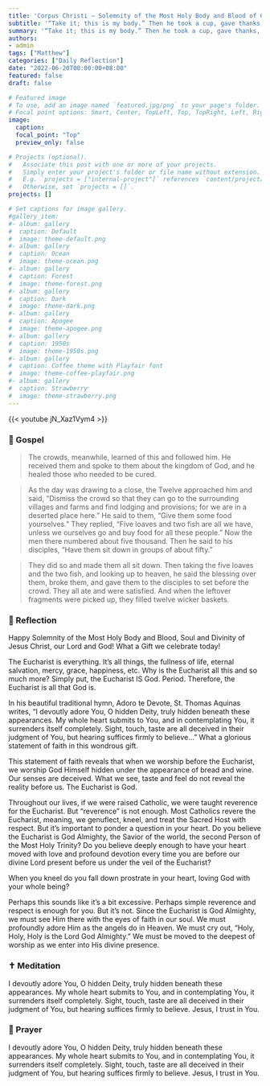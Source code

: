 ```yaml
---
title: 'Corpus Christi – Solemnity of the Most Holy Body and Blood of Christ | Luke 9:11-17'
subtitle: '“Take it; this is my body.” Then he took a cup, gave thanks, and gave it to them, and they all drank from it. He said to them, “This is my blood of the covenant, which will be shed for many.”'
summary: '“Take it; this is my body.” Then he took a cup, gave thanks, and gave it to them, and they all drank from it. He said to them, “This is my blood of the covenant, which will be shed for many.”'
authors:
- admin
tags: ["Matthew"]
categories: ["Daily Reflection"]
date: "2022-06-20T00:00:00+08:00"
featured: false
draft: false

# Featured image
# To use, add an image named `featured.jpg/png` to your page's folder.
# Focal point options: Smart, Center, TopLeft, Top, TopRight, Left, Right, BottomLeft, Bottom, BottomRight
image:
  caption:
  focal_point: "Top"
  preview_only: false

# Projects (optional).
#   Associate this post with one or more of your projects.
#   Simply enter your project's folder or file name without extension.
#   E.g. `projects = ["internal-project"]` references `content/project/deep-learning/index.md`.
#   Otherwise, set `projects = []`.
projects: []

# Set captions for image gallery.
#gallery_item:
#- album: gallery
#  caption: Default
#  image: theme-default.png
#- album: gallery
#  caption: Ocean
#  image: theme-ocean.png
#- album: gallery
#  caption: Forest
#  image: theme-forest.png
#- album: gallery
#  caption: Dark
#  image: theme-dark.png
#- album: gallery
#  caption: Apogee
#  image: theme-apogee.png
#- album: gallery
#  caption: 1950s
#  image: theme-1950s.png
#- album: gallery
#  caption: Coffee theme with Playfair font
#  image: theme-coffee-playfair.png
#- album: gallery
#  caption: Strawberry
#  image: theme-strawberry.png
---
```


{{< youtube jN_Xaz1Vym4 >}}

### :love_letter: Gospel
> The crowds, meanwhile, learned of this and followed him. He received them and spoke to them about the kingdom of God, and he healed those who needed to be cured.

> As the day was drawing to a close, the Twelve approached him and said, “Dismiss the crowd so that they can go to the surrounding villages and farms and find lodging and provisions; for we are in a deserted place here.” He said to them, “Give them some food yourselves.” They replied, “Five loaves and two fish are all we have, unless we ourselves go and buy food for all these people.” Now the men there numbered about five thousand. Then he said to his disciples, “Have them sit down in groups of about fifty.”

> They did so and made them all sit down. Then taking the five loaves and the two fish, and looking up to heaven, he said the blessing over them, broke them, and gave them to the disciples to set before the crowd. They all ate and were satisfied. And when the leftover fragments were picked up, they filled twelve wicker baskets.

### :speech_balloon: Reflection
Happy Solemnity of the Most Holy Body and Blood, Soul and Divinity of Jesus Christ, our Lord and God!  What a Gift we celebrate today!

The Eucharist is everything.  It’s all things, the fullness of life, eternal salvation, mercy, grace, happiness, etc.  Why is the Eucharist all this and so much more?  Simply put, the Eucharist IS God.  Period.  Therefore, the Eucharist is all that God is.

In his beautiful traditional hymn, Adoro te Devote, St. Thomas Aquinas writes, “I devoutly adore You, O hidden Deity, truly hidden beneath these appearances.  My whole heart submits to You, and in contemplating You, it surrenders itself completely.  Sight, touch, taste are all deceived in their judgment of You, but hearing suffices firmly to believe…”  What a glorious statement of faith in this wondrous gift.

This statement of faith reveals that when we worship before the Eucharist, we worship God Himself hidden under the appearance of bread and wine.  Our senses are deceived.  What we see, taste and feel do not reveal the reality before us.  The Eucharist is God.

Throughout our lives, if we were raised Catholic, we were taught reverence for the Eucharist.  But “reverence” is not enough.  Most Catholics revere the Eucharist, meaning, we genuflect, kneel, and treat the Sacred Host with respect.  But it’s important to ponder a question in your heart.  Do you believe the Eucharist is God Almighty, the Savior of the world, the second Person of the Most Holy Trinity?  Do you believe deeply enough to have your heart moved with love and profound devotion every time you are before our divine Lord present before us under the veil of the Eucharist?

When you kneel do you fall down prostrate in your heart, loving God with your whole being?

Perhaps this sounds like it’s a bit excessive.  Perhaps simple reverence and respect is enough for you.  But it’s not.  Since the Eucharist is God Almighty, we must see Him there with the eyes of faith in our soul.  We must profoundly adore Him as the angels do in Heaven.  We must cry out, “Holy, Holy, Holy is the Lord God Almighty.”  We must be moved to the deepest of worship as we enter into His divine presence.

### :latin_cross: Meditation
I devoutly adore You, O hidden Deity, truly hidden beneath these appearances.  My whole heart submits to You, and in contemplating You, it surrenders itself completely.  Sight, touch, taste are all deceived in their judgment of You, but hearing suffices firmly to believe.  Jesus, I trust in You.

### :pray: Prayer
I devoutly adore You, O hidden Deity, truly hidden beneath these appearances.  My whole heart submits to You, and in contemplating You, it surrenders itself completely.  Sight, touch, taste are all deceived in their judgment of You, but hearing suffices firmly to believe.  Jesus, I trust in You.
